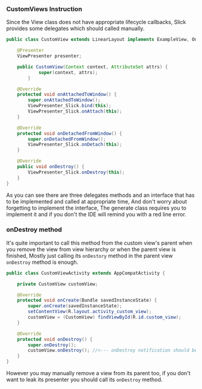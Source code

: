 ### CustomViews Instruction

Since the View class does not have appropriate lifecycle callbacks,
Slick provides some delegates which should called manually.

```java
public class CustomView extends LinearLayout implements ExampleView, OnDestroyListener {

    @Presenter
    ViewPresenter presenter;

    public CustomView(Context context, AttributeSet attrs) {
            super(context, attrs);
        }

    @Override
    protected void onAttachedToWindow() {
        super.onAttachedToWindow();
        ViewPresenter_Slick.bind(this);
        ViewPresenter_Slick.onAttach(this);
    }

    @Override
    protected void onDetachedFromWindow() {
        super.onDetachedFromWindow();
        ViewPresenter_Slick.onDetach(this);
    }

    @Override
    public void onDestroy() {
        ViewPresenter_Slick.onDestroy(this);
    }
}
```
As you can see there are three delegates methods and an interface that has to be implemented and called at appropriate time,
And don't worry about forgetting to implement the interface, The generate class requires you to implement it and if you
don't the IDE will remind you with a red line error.

### onDestroy method
It's quite important to call this method from the custom view's parent when you remove the view from view hierarchy or
when the parent view is finished, Mostly just calling its `onDestory` method in the parent view `onDestroy` method is
enough.
```java
public class CustomViewActivity extends AppCompatActivity {

    private CustomView customView;

    @Override
    protected void onCreate(Bundle savedInstanceState) {
        super.onCreate(savedInstanceState);
        setContentView(R.layout.activity_custom_view);
        customView = (CustomView) findViewById(R.id.custom_view);
    }

    @Override
    protected void onDestroy() {
        super.onDestroy();
        customView.onDestroy(); //<--- onDestroy notification should be passed to view
    }
}
```
However you may manually remove a view from its parent too, if you don't want to leak its presenter you should call its
`onDestroy` method.

